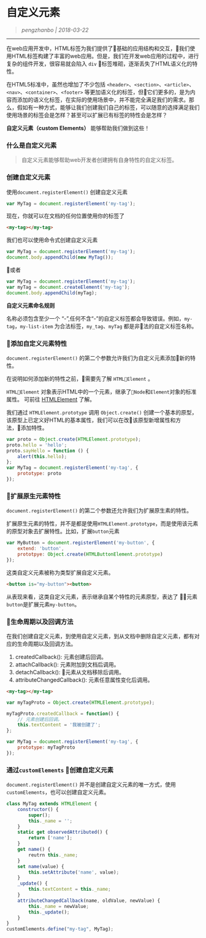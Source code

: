 # 自定义元素

> _pengzhanbo | 2018-03-22_
____

在web应用开发中，HTML标签为我们提供了基础的应用结构和交互，我们使用HTML标签构建了丰富的web应用。但是，我们在开发web应用的过程中，进行复杂的组件开发，很容易就会陷入 `div` 标签堆砌，逐渐丢失了HTML语义化的特性。

在HTML5标准中，虽然也增加了不少包括 `<header>`、`<section>`、`<article>`、`<nav>`、`<container>`、`<footer>` 等更加语义化的标签，但它们更多的，是为内容而添加的语义化标签，在实际的使用场景中，并不能完全满足我们的需求。那么，假如有一种方式，能够让我们创建我们自己的标签，可以随意的选择满足我们使用场景的标签会是怎样？甚至可以扩展已有标签的特性会是怎样？ 

__自定义元素（custom Elements）__ 能够帮助我们做到这些！

### 什么是自定义元素

> 自定义元素能够帮助web开发者创建拥有自身特性的自定义标签。

### 创建自定义元素

使用`document.registerElement()` 创建自定义元素
``` javascript
var MyTag = document.registerElement('my-tag');
```
现在，你就可以在文档的任何位置使用你的标签了
``` html
<my-tag></my-tag>
```
我们也可以使用命令式创建自定义元素
``` javascript
var MyTag = document.registerElement('my-tag');
document.body.appendChild(new MyTag());
```
或者
``` javascript
var MyTag = document.registerElement('my-tag');
var myTag = document.createElement('my-tag');
document.body.appendChild(myTag);
```

__自定义元素命名规则__

名称必须包含至少一个 “-”,任何不含“-”的自定义标签都会导致错误。例如，`my-tag`，`my-list-item` 为合法标签，`my_tag`、`myTag` 都是非法的自定义标签名称。

### 添加自定义元素特性
`document.registerElement()` 的第二个参数允许我们为自定义元素添加新的特性。

在说明如何添加新的特性之前，需要先了解 `HTMLElement` 。

`HTMLElement` 对象表示HTML中的一个元素，继承了`Node`和`Element`对象的标准属性。 可前往 [HTMLElement](http://www.w3school.com.cn/xmldom/dom_htmlelement.asp) 了解。

我们通过 `HTMLElement.prototype` 调用 `Object.create()` 创建一个基本的原型，该原型上已定义好HTML的基本属性，我们可以在改该原型新增属性和方法，添加特性。

``` javascript
var proto = Object.create(HTMLElement.prototype);
proto.hello = 'hello';
proto.sayHello = function () {
    alert(this.hello);
};
var MyTag = document.registerElement('my-tag', {
    prototype: proto
});
```

### 扩展原生元素特性
`document.registerElement()` 的第二个参数还允许我们为扩展原生素的特性。

扩展原生元素的特性，并不是都是使用`HTMLElement.prototype`，而是使用该元素的原型对象去扩展特性。比如，扩展`button`元素
``` javascript
var MyButton = document.registerElement('my-button', {
    extend: 'button',
    prototpye: Object.create(HTMLButtonElement.prototype)
});
```
这类自定义元素被称为类型扩展自定义元素。
``` html
<button is="my-button"><button>
```
从表现来看，这类自定义元素，表示继承自某个特性的元素原型，表达了 元素`button`是扩展元素`my-button`。

### 生命周期以及回调方法

在我们创建自定义元素，到使用自定义元素，到从文档中删除自定义元素，都有对应的生命周期以及回调方法。

1. createdCallback(): 元素创建后回调。
2. attachCallback(): 元素附加到文档后调用。
3. detachCallback(): 元素从文档移除后调用。
4. attributeChangedCallback(): 元素任意属性变化后调用。

``` html
<my-tag></my-tag>
```
``` javascript
var myTagProto = Object.create(HTMLElement.prototype);

myTagProto.createdCallback = function() {
    // 元素创建后回调。
    this.textContent = '我被创建了';
};

var MyTag = document.registerElement('my-tag', {
    prototype: myTagProto
});
```

### 通过`customElements` 创建自定义元素

`document.registerElement()` 并不是创建自定义元素的唯一方式，使用`customElements`，也可以创建自定义元素。
``` javascript
class MyTag extends HTMLElement {
    constructor() {
        super();
        this._name = '';
    }
    static get observedAttributed() {
        return ['name'];
    }
    get name() {
        reutrn this._name;
    }
    set name(value) {
        this.setAttribute('name', value);
    }
    _update() {
        this.textContent = this._name;
    }
    attributeChangedCallback(name, oldValue, newValue) {
        this._name = newValue;
        this._update();
    }
}
customElements.define("my-tag", MyTag);
```
